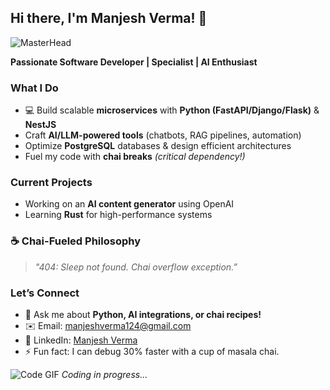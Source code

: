 ## Hi there, I'm Manjesh Verma! 👋 

![MasterHead](https://developers.giphy.com/branch/master/static/api-512d36c09662682717108a38bbb5c57d.gif)

**Passionate Software Developer | Specialist | AI Enthusiast**  

###  What I Do
- 💻 Build scalable **microservices** with **Python (FastAPI/Django/Flask)** & **NestJS**  
-    Craft **AI/LLM-powered tools** (chatbots, RAG pipelines, automation)  
-    Optimize **PostgreSQL** databases & design efficient architectures  
-    Fuel my code with **chai breaks** *(critical dependency!)*  

### Current Projects
-   Working on an **AI content generator** using OpenAI
-   Learning **Rust** for high-performance systems  

### ☕ Chai-Fueled Philosophy  
> *"404: Sleep not found. Chai overflow exception.”*  

### Let’s Connect  
- 💬 Ask me about **Python, AI integrations, or chai recipes!**  
- ✉️ Email: [manjeshverma124@gmail.com](mailto:manjeshverma124@gmail.com)  
- 🔗 LinkedIn: [Manjesh Verma](https://www.linkedin.com/in/manjesh-verma/)  
- ⚡ Fun fact: I can debug 30% faster with a cup of masala chai.  

![Code GIF](https://media.giphy.com/media/L1R1tvI9svkIWwpVYr/giphy.gif) *Coding in progress...*

